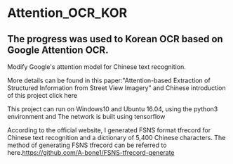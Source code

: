 # Attention_OCR_KOR

## The progress was used to Korean OCR based on Google Attention OCR.

Modify Google's attention model for Chinese text recognition.

More details can be found in this paper:"Attention-based Extraction of Structured Information from Street View Imagery" and Chinese introduction of this project click here

This project can run on Windows10 and Ubuntu 16.04, using the python3 environment and The network is built using tensorflow

According to the official website, I generated FSNS format tfrecord for Chinese text recognition and a dictionary of 5,400 Chinese characters. The method of generating FSNS tfrecord can be referred to here.https://github.com/A-bone1/FSNS-tfrecord-generate
